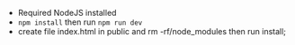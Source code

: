 - Required NodeJS installed
- `npm install` then run `npm run dev`
- create file index.html in public and rm -rf/node_modules then run install;